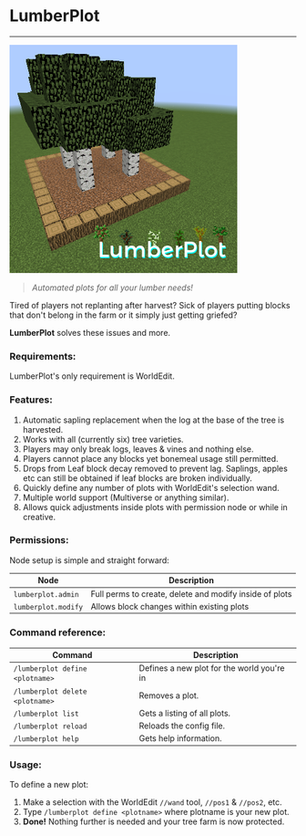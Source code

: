 # LumberPlot
---

![LumberPlot Logo](https://github.com/ame94/LumberPlot/blob/master/logo.png)

> *Automated plots for all your lumber needs!*

Tired of players not replanting after harvest? Sick of players putting blocks
that don't belong in the farm or it simply just getting griefed?
 
**LumberPlot** solves these issues and more.
 
### Requirements:

LumberPlot's only requirement is WorldEdit.

### Features:
 
1. Automatic sapling replacement when the log at the base of the tree is harvested.
1. Works with all (currently six) tree varieties.
1. Players may only break logs, leaves & vines and nothing else.
1. Players cannot place any blocks yet bonemeal usage still permitted.
1. Drops from Leaf block decay removed to prevent lag. Saplings, apples etc can still be obtained if leaf blocks are broken individually.
1. Quickly define any number of plots with WorldEdit's selection wand.
1. Multiple world support (Multiverse or anything similar).
1. Allows quick adjustments inside plots with permission node or while in creative.
 
### Permissions:

Node setup is simple and straight forward:
 
| **Node** | **Description** |
| --- | --- |
| `lumberplot.admin` | Full perms to create, delete and modify inside of plots |
| `lumberplot.modify` | Allows block changes within existing plots |

### Command reference:
| **Command** | **Description** |
| --- | --- |
| `/lumberplot define <plotname>` | Defines a new plot for the world you're in |
| `/lumberplot delete <plotname>` | Removes a plot. |
| `/lumberplot list` | Gets a listing of all plots. |
| `/lumberplot reload` | Reloads the config file. |
| `/lumberplot help` | Gets help information. |

### Usage:
 
To define a new plot:
1. Make a selection with the WorldEdit `//wand` tool, `//pos1` & `//pos2`, etc.
1. Type `/lumberplot define <plotname>` where plotname is your new plot.
1. **Done!** Nothing further is needed and your tree farm is now protected.
